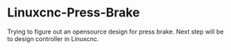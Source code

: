 # Linuxcnc-Press-Brake
Trying to figure out an opensource design for press brake. Next step will be to design controller in Linuxcnc.
